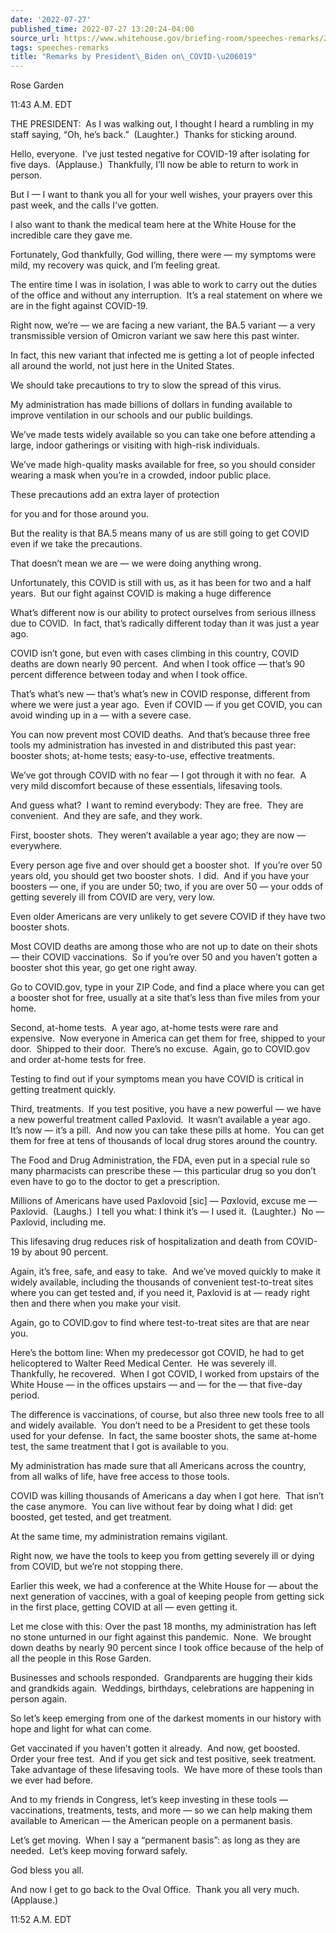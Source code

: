 ```yaml
---
date: '2022-07-27'
published_time: 2022-07-27 13:20:24-04:00
source_url: https://www.whitehouse.gov/briefing-room/speeches-remarks/2022/07/27/remarks-by-president-biden-on-covid-19/
tags: speeches-remarks
title: "Remarks by President\_Biden on\_COVID-\u206019"
---
```

 
Rose Garden

11:43 A.M. EDT

THE PRESIDENT:  As I was walking out, I thought I heard a rumbling in my
staff saying, “Oh, he’s back.”  (Laughter.)  Thanks for sticking around.

Hello, everyone.  I’ve just tested negative for COVID-19 after isolating
for five days.  (Applause.)  Thankfully, I’ll now be able to return to
work in person.

But I — I want to thank you all for your well wishes, your prayers over
this past week, and the calls I’ve gotten.

I also want to thank the medical team here at the White House for the
incredible care they gave me. 

Fortunately, God thankfully, God willing, there were — my symptoms were
mild, my recovery was quick, and I’m feeling great.

The entire time I was in isolation, I was able to work to carry out the
duties of the office and without any interruption.  It’s a real
statement on where we are in the fight against COVID-19.

Right now, we’re — we are facing a new variant, the BA.5 variant — a
very transmissible version of Omicron variant we saw here this past
winter.

In fact, this new variant that infected me is getting a lot of people
infected all around the world, not just here in the United States.

We should take precautions to try to slow the spread of this virus.

My administration has made billions of dollars in funding available to
improve ventilation in our schools and our public buildings.

We’ve made tests widely available so you can take one before attending a
large, indoor gatherings or visiting with high-risk individuals.

We’ve made high-quality masks available for free, so you should consider
wearing a mask when you’re in a crowded, indoor public place.

These precautions add an extra layer of protection

for you and for those around you.

But the reality is that BA.5 means many of us are still going to get
COVID even if we take the precautions. 

That doesn’t mean we are — we were doing anything wrong.

Unfortunately, this COVID is still with us, as it has been for two and a
half years.  But our fight against COVID is making a huge difference

What’s different now is our ability to protect ourselves from serious
illness due to COVID.  In fact, that’s radically different today than it
was just a year ago. 

COVID isn’t gone, but even with cases climbing in this country, COVID
deaths are down nearly 90 percent.  And when I took office — that’s 90
percent difference between today and when I took office.

That’s what’s new — that’s what’s new in COVID response, different from
where we were just a year ago.  Even if COVID — if you get COVID, you
can avoid winding up in a — with a severe case. 

You can now prevent most COVID deaths.  And that’s because three free
tools my administration has invested in and distributed this past year:
booster shots; at-home tests; easy-to-use, effective treatments.

We’ve got through COVID with no fear — I got through it with no fear.  A
very mild discomfort because of these essentials, lifesaving tools. 

And guess what?  I want to remind everybody: They are free.  They are
convenient.  And they are safe, and they work.

First, booster shots.  They weren’t available a year ago; they are now —
everywhere.

Every person age five and over should get a booster shot.  If you’re
over 50 years old, you should get two booster shots.  I did.  And if you
have your boosters — one, if you are under 50; two, if you are over 50 —
your odds of getting severely ill from COVID are very, very low. 

Even older Americans are very unlikely to get severe COVID if they have
two booster shots. 

Most COVID deaths are among those who are not up to date on their shots
— their COVID vaccinations.  So if you’re over 50 and you haven’t gotten
a booster shot this year, go get one right away.

Go to COVID.gov, type in your ZIP Code, and find a place where you can
get a booster shot for free, usually at a site that’s less than five
miles from your home.

Second, at-home tests.  A year ago, at-home tests were rare and
expensive.  Now everyone in America can get them for free, shipped to
your door.  Shipped to their door.  There’s no excuse.  Again, go to
COVID.gov and order at-home tests for free.

Testing to find out if your symptoms mean you have COVID is critical in
getting treatment quickly.

Third, treatments.  If you test positive, you have a new powerful — we
have a new powerful treatment called Paxlovid.  It wasn’t available a
year ago.  It’s now — it’s a pill.  And now you can take these pills at
home.  You can get them for free at tens of thousands of local drug
stores around the country.

The Food and Drug Administration, the FDA, even put in a special rule so
many pharmacists can prescribe these — this particular drug so you don’t
even have to go to the doctor to get a prescription.

Millions of Americans have used Paxlovoid \[sic\] — P*a*xlovid, excuse
me — Paxl*o*vid.  (Laughs.)  I tell you what: I think it’s — I used it. 
(Laughter.)  No — Paxlovid, including me. 

This lifesaving drug reduces risk of hospitalization and death from
COVID-19 by about 90 percent.

Again, it’s free, safe, and easy to take.  And we’ve moved quickly to
make it widely available, including the thousands of convenient
test-to-treat sites where you can get tested and, if you need it,
Paxlovid is at — ready right then and there when you make your visit.

Again, go to COVID.gov to find where test-to-treat sites are that are
near you.

Here’s the bottom line: When my predecessor got COVID, he had to get
helicoptered to Walter Reed Medical Center.  He was severely ill. 
Thankfully, he recovered.  When I got COVID, I worked from upstairs of
the White House — in the offices upstairs — and — for the — that
five-day period. 

The difference is vaccinations, of course, but also three new tools free
to all and widely available.  You don’t need to be a President to get
these tools used for your defense.  In fact, the same booster shots, the
same at-home test, the same treatment that I got is available to you.

My administration has made sure that all Americans across the country,
from all walks of life, have free access to those tools. 

COVID was killing thousands of Americans a day when I got here.  That
isn’t the case anymore.  You can live without fear by doing what I did:
get boosted, get tested, and get treatment. 

At the same time, my administration remains vigilant.

Right now, we have the tools to keep you from getting severely ill or
dying from COVID, but we’re not stopping there.

Earlier this week, we had a conference at the White House for — about
the next generation of vaccines, with a goal of keeping people from
getting sick in the first place, getting COVID at all — even getting
it. 

Let me close with this: Over the past 18 months, my administration has
left no stone unturned in our fight against this pandemic.  None.  We
brought down deaths by nearly 90 percent since I took office because of
the help of all the people in this Rose Garden.

Businesses and schools responded.  Grandparents are hugging their kids
and grandkids again.  Weddings, birthdays, celebrations are happening in
person again.

So let’s keep emerging from one of the darkest moments in our history
with hope and light for what can come. 

Get vaccinated if you haven’t gotten it already.  And now, get boosted. 
Order your free test.  And if you get sick and test positive, seek
treatment.  Take advantage of these lifesaving tools.  We have more of
these tools than we ever had before.

And to my friends in Congress, let’s keep investing in these tools —
vaccinations, treatments, tests, and more — so we can help making them
available to American — the American people on a permanent basis.

Let’s get moving.  When I say a “permanent basis”: as long as they are
needed.  Let’s keep moving forward safely.  

God bless you all.

And now I get to go back to the Oval Office.  Thank you all very much. 
(Applause.)

11:52 A.M. EDT
